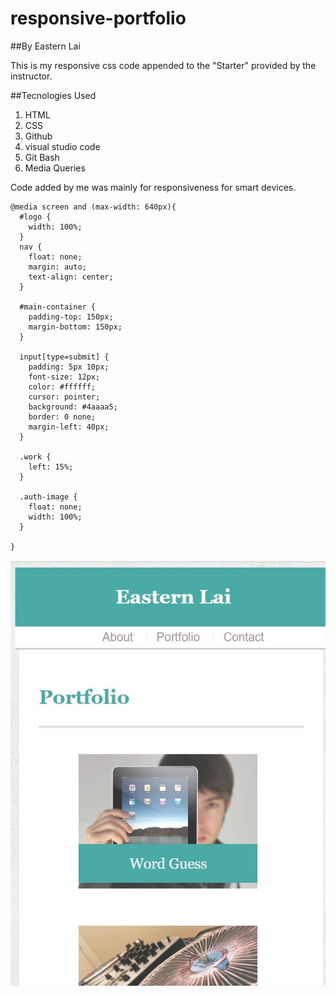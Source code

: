 # responsive-portfolio


##By Eastern Lai

This is my responsive css code appended to the "Starter" provided by the instructor.

##Tecnologies Used

1. HTML
2. CSS
3. Github
4. visual studio code
5. Git Bash
6. Media Queries

Code added by me was mainly for responsiveness for smart devices.

```
@media screen and (max-width: 640px){
  #logo {
    width: 100%;
  }
  nav {
    float: none;
    margin: auto;
    text-align: center;
  }

  #main-container {
    padding-top: 150px;
    margin-bottom: 150px;
  }

  input[type=submit] {
    padding: 5px 10px;
    font-size: 12px;
    color: #ffffff;
    cursor: pointer;
    background: #4aaaa5;
    border: 0 none;
    margin-left: 40px;
  }
  
  .work {
    left: 15%;
  }
  
  .auth-image {
    float: none;
    width: 100%;
  }

}

```

![alt text](assets/images/screenshot.jpg "Screenshot sample")
